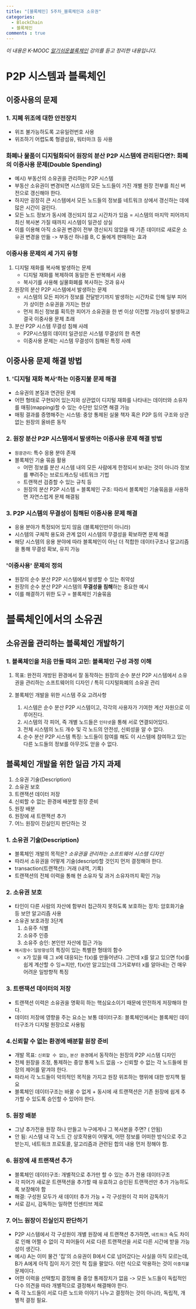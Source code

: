 ```yaml
---
title: "[블록체인] 5주차_블록체인과 소유권"
categories:
  - BlockChain
  - 블록체인
comments : true
---
```

*이 내용은 K-MOOC [알기쉬운블록체인] 강의를 듣고 정리한 내용입니다.*
<br>

[알기쉬운블록체인]: http://www.kmooc.kr/courses/course-v1:SJCU+SJCU01+2019_2/courseware/145ba5714d1246c1b65fe1b081d52db0/e1af1659e74343579fe5727acdfcfbc7/?child=last


# P2P 시스템과 블록체인
## 이중사용의 문제
### 1. 지폐 위조에 대한 안전장치
- 위조 불가능하도록 고유일련번호 사용
- 위조하기 어렵도록 형광섬유, 워터마크 등 사용<br>

### 화폐나 물품이 디지털화되어 원장의 분산 P2P 시스템에 관리된다면?: 화폐의 이중사용 문제(Double Spending)
- 예시) 부동산의 소유권을 관리하는 P2P 시스템
- 부동산 소유권이 변경되면 시스템의 모든 노드들이 가진 개별 원장 전부를 최신 버전으로 갱신해야 한다.
- 하지만 굉장히 큰 시스템에서 모든 노드들의 정보를 네트워크 상에서 갱신하는 데에 많은 시간이 걸린다.
- 모든 노드 정보가 동시에 갱신되지 않고 시간차가 있음 = 시스템의 마지막 피어까지 최신 복사본 가질 때까지 시스템이 일관성 상실
- 이를 이용해 아직 소유권 변경이 전부 갱신되지 않았을 때 기존 데이터로 새로운 소유권 변경을 만듦 -> 부동산 하나를 B, C 둘에게 판매하는 효과<br>

### 이중사용 문제의 세 가지 유형
1. 디지털 재화를 복사해 발생하는 문제
    - 디지털 재화를 복제하여 동일한 돈 반복해서 사용
    - 복사기를 사용해 실물화폐를 복사하는 것과 유사<br>
2. 원장의 분산 P2P 시스템에서 발생하는 문제
    - 시스템의 모든 피어가 정보를 전달받기까지 발생하는 시간차로 인해 일부 피어가 상이한 소유권을 가지는 현상
    - 먼저 최신 정보를 획득한 피어가 소유권을 한 번 이상 이전할 가능성이 발생하고 결국 이중사용 문제 초래<br>
3. 분산 P2P 시스템 무결성 침해 사례
    - P2P시스템의 데이터 일관성은 시스템 무결성의 한 측면
    - 이중사용 문제는 시스템 무결성이 침해된 특정 사례<br>

## 이중사용 문제 해결 방법
### 1. '디지털 재화 복사'하는 이중지불 문제 해결
- 소유권의 본질과 연관된 문제
- 어떤 형태로 구현되어 있는지와 상관없이 디지털 재화를 나타내는 데이터와 소유자를 매핑(mapping)할 수 있는 수단만 있으면 해결 가능
- 매핑 결과를 증명해주는 시스템: 중앙 통제된 실물 책자 혹은 P2P 등의 구조와 상관없는 원장의 올바른 동작<br>


### 2. 원장 분산 P2P 시스템에서 발생하는 이중사용 문제 해결 방법
- `원광관리`: 특수 응용 분야 존재
- 블록체인 기술 묶음 활용
    - 어떤 정보를 분산 시스템 내의 모든 사람에게 한정되서 보내는 것이 아니라 정보를 뿌려주는 브로드캐스팅 네트워크 기법
    - 트랜잭션 검증할 수 있는 규칙 등
    - 원장의 분산 P2P 시스템 = 블록체인 구조: 따라서 블록체인 기술묶음을 사용하면 자연스럽게 문제 해결됨<br>

### 3. P2P 시스템의 무결성이 침해된 이중사용 문제 해결
- 응용 분야가 특정되어 있지 않음 (블록체인만이 아니라)
- 시스템의 구체적 용도와 관계 없이 시스템의 무결성을 확보하면 문제 해결
- 해당 시스템의 응용 분야에 따라 블록체인이 아닌 더 적합한 데이터구조나 알고리즘을 통해 무결성 확보, 유지 가능<br>

### '이중사용' 문제의 정의
- 원장의 순수 분산 P2P 시스템에서 발생할 수 있는 취약성
- 원장의 순수 분산 P2P 시스템의 **무결성을 침해**하는 중요한 예시
- 이를 해결하기 위한 도구 = 블록체인 기술묶음


# 블록체인에서의 소유권
## 소유권을 관리하는 블록체인 개발하기
### 1. 블록체인을 처음 만들 때의 고민: 블록체인 구성 과정 이해
1. 목표: 완전히 개방된 환경에서 잘 동작하는 원장의 순수 분산 P2P 시스템에서 소유권을 관리하는 소프트웨어의 디자인 / 특히 디지털화폐의 소유권 관리

2. 블록체인 개발을 위한 시스템 주요 고려사항
    1. 시스템은 순수 분산 P2P 시스템이고, 각각의 사용자가 기여한 계산 자원으로 이루어진다.
    2. 시스템의 각 피어, 즉 개별 노드들은 `인터넷`을 통해 서로 연결되어있다.
    3. 전체 시스템의 노드 개수 및 각 노드의 안전성, 신뢰성을 알 수 없다.
    4. 순수 분산 P2P 시스템 특징: 노드들이 참여를 해도 이 시스템에 참여하고 있는 다른 노드들의 정보를 아무것도 얻을 수 없다.<br>


## 블록체인 개발을 위한 일곱 가지 과제
1. 소유권 기술(Description)
2. 소유권 보호
3. 트랜잭션 데이터 저장
4. 신뢰할 수 없는 환경에 배분할 원장 준비
5. 원장 배분
6. 원장에 새 트랜잭션 추가
7. 어느 원장이 진실인지 판단하는 것<br>

### 1. 소유권 기술(Description)
- 블록체인 개발의 목적은? *소유권을 관리하는 소프트웨어 시스템 디자인*
- 따라서 소유권을 어떻게 기술(descript)할 것인지 먼저 결정해야 한다.
- transaction(트랜잭션): 거래 (내역, 기록)
- 트랜잭션의 전체 이력을 통해 현 소유자 및 과거 소유자까지 확인 가능<br>

### 2. 소유권 보호
- 타인이 다른 사람의 자산에 함부러 접근하지 못하도록 보호하는 장치: 암호화기술 등 보안 알고리즘 사용
- 소유권 보호과정 3단계
    1. 소유주 식별
    2. 소유주 인증
    3. 소유주 승인: 본인만 자산에 접근 가능
- `해시함수`: `일방향성`의 특징이 있는 특별한 형태의 함수
    - x가 있을 때 그 x에 대응되는 f(x)를 만들어낸다. 그런데 x를 알고 있으면 f(x)를 쉽게 계산할 수 잉ㅆ지만, f(x)만 알고있는데 그거로부터 x를 알아내는 건 매우 어려운 일방향적 특징<br>

### 3. 트랜잭션 데이터의 저장
- 트랜잭션 이력은 소유권을 명확히 하는 핵심요소이기 때문에 안전하게 저장해야 한다.
- 데이터 저장에 영향을 주는 요소는 보통 데이터구조: 블록체인에서는 블록체인 데이터구조가 디지털 원장으로 사용됨<br>


### 4.신뢰할 수 없는 환경에 배분할 원장 준비
- 개발 목표: `신뢰할 수 없는`, `분산 환경`에서 동작하는 원장의 P2P 시스템 디자인
- 전체 원장을 조정, 통제하는 중앙 통제 노드 없음 -> 신뢰할 수 없는 각 노드들에 원장의 제어를 맡겨야 한다.
- 따라서 각 노드들이 악의적인 목적을 가지고 원장 위조하는 행위에 대한 방지책 필요
- 블록체인 데이터구조는 바꿀 수 없게 + 동시에 새 트랜잭션은 기존 원장에 쉽게 추가할 수 있도록 승인할 수 있어야 한다.<br>


### 5. 원장 배분
- 그냥 추가전용 원장 하나 만들고 누구에게나 그 복사본을 주면? ( 안됨)
- 안 됨: 시스템 내 각 노드 간 상호작용이 어떻게, 어떤 정보를 어떠한 방식으로 주고 받는지, 네트워크 프로토콜, 알고리즘과 관련된 합의 내용 먼저 정해야 함.<br>


### 6. 원장에 새 트랜잭션 추가
- 블록체인 데이터구조: 개별적으로 추가만 할 수 있는 추가 전용 데이터구조
- 각 피어가 새로운 트랜잭션을 추가할 때 유효하고 승인된 트랜잭션만 추가 가능하도록 보장해야 함
- 해결: 구성원 모두가 새 데이터 추가 가능 + 각 구성원이 각 피어 감독하기
- 서로 감시, 감독하는 일하면 인센티브 제로<br>


### 7. 어느 원장이 진실인지 판단하기
- P2P 시스템에서 각 구성원이 개별 원장에 새 트랜잭션 추가하면, `네트워크` 속도 차이로 인해 어쩔 수 없이 각 피어들이 서로 다른 트랜잭션을 서로 다른 시간에 받을 가능성이 생긴다.
- 예시) A는 이미 물건 '집'의 소유권이 B에서 C로 넘어갔다는 사실을 아직 모르는데, B가 A에게 아직 집이 자기 것인 척 집을 팔았다. 이런 식으로 악용하는 것이 `이중지불` 문제이다.
- 어떤 이력을 선택할지 결정해 줄 중앙 통제장치가 없음 -> 모든 노드들이 독립적인 다수 의견을 따라 개별적으로 결정해서 해결해야 한다.
- 즉 각 노드들이 서로 다른 노드와 이야기 나누고 결정하는 것이 아니라, 독립적, 개별적 결정 필요.
